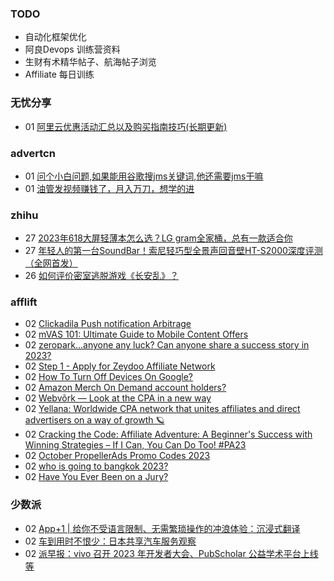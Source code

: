 ### TODO
-  自动化框架优化
-  阿良Devops 训练营资料
-  生财有术精华帖子、航海帖子浏览
-  Affiliate 每日训练

### 无忧分享
<!-- ruyo:START -->
-  01 [阿里云优惠活动汇总以及购买指南技巧&lpar;长期更新&rpar;](https://51.ruyo.net/18526.html)<!-- ruyo:END -->

### advertcn
<!-- advertcn:START -->
-  01 [问个小白问题,如果能用谷歌搜jms关键词,他还需要jms干嘛](https://www.advertcn.com/forum.php?mod=viewthread&tid=112786)
-  01 [油管发视频赚钱了，月入万刀，想学的进](https://www.advertcn.com/forum.php?mod=viewthread&tid=112772)<!-- advertcn:END -->

### zhihu
<!-- zhihu:START -->
-  27 [2023年618大屏轻薄本怎么选？LG gram全家桶，总有一款适合你](http://zhuanlan.zhihu.com/p/632641888?utm_campaign=rss&utm_medium=rss&utm_source=rss&utm_content=title)
-  27 [年轻人的第一台SoundBar！索尼轻巧型全景声回音壁HT-S2000深度评测（全网首发）](http://zhuanlan.zhihu.com/p/630990296?utm_campaign=rss&utm_medium=rss&utm_source=rss&utm_content=title)
-  26 [如何评价密室逃脱游戏《长安乱》？](http://www.zhihu.com/question/563950552/answer/3045961312?utm_campaign=rss&utm_medium=rss&utm_source=rss&utm_content=title)<!-- zhihu:END -->

### afflift
<!-- afflift:START -->
-  02 [Clickadila Push notification Arbitrage](https://afflift.com/f/threads/clickadila-push-notification-arbitrage.11771/)
-  02 [mVAS 101: Ultimate Guide to Mobile Content Offers](https://afflift.com/f/threads/mvas-101-ultimate-guide-to-mobile-content-offers.11905/)
-  02 [zeropark...anyone any luck? Can anyone share a success story in 2023?](https://afflift.com/f/threads/zeropark-anyone-any-luck-can-anyone-share-a-success-story-in-2023.11784/)
-  02 [Step 1 - Apply for Zeydoo Affiliate Network](https://afflift.com/f/threads/step-1-apply-for-zeydoo-affiliate-network.7472/)
-  02 [How To Turn Off Devices On Google?](https://afflift.com/f/threads/how-to-turn-off-devices-on-google.11920/)
-  02 [Amazon Merch On Demand account holders?](https://afflift.com/f/threads/amazon-merch-on-demand-account-holders.11831/)
-  02 [Webvõrk — Look at the CPA in a new way](https://afflift.com/f/threads/webv%C3%B5rk-%E2%80%94-look-at-the-cpa-in-a-new-way.2820/)
-  02 [Yellana: Worldwide CPA network that unites affiliates and direct advertisers on a way of growth 🪐](https://afflift.com/f/threads/yellana-worldwide-cpa-network-that-unites-affiliates-and-direct-advertisers-on-a-way-of-growth-%F0%9F%AA%90.10512/)
-  02 [Cracking the Code: Affiliate Adventure: A Beginner&#39;s Success with Winning Strategies – If I Can, You Can Do Too! #PA23](https://afflift.com/f/threads/cracking-the-code-affiliate-adventure-a-beginners-success-with-winning-strategies-%E2%80%93-if-i-can-you-can-do-too-pa23.11559/)
-  02 [October PropellerAds Promo Codes 2023](https://afflift.com/f/threads/october-propellerads-promo-codes-2023.11767/)
-  02 [who is going to bangkok 2023?](https://afflift.com/f/threads/who-is-going-to-bangkok-2023.11889/)
-  02 [Have You Ever Been on a Jury?](https://afflift.com/f/threads/have-you-ever-been-on-a-jury.11917/)<!-- afflift:END -->

### 少数派
<!-- sspai:START -->
-  02 [App+1 | 给你不受语言限制、无需繁琐操作的冲浪体验：沉浸式翻译](https://sspai.com/post/83943)
-  02 [车到用时不恨少：日本共享汽车服务观察](https://sspai.com/post/83639)
-  02 [派早报：vivo 召开 2023 年开发者大会、PubScholar 公益学术平台上线等](https://sspai.com/post/84068)<!-- sspai:END -->
